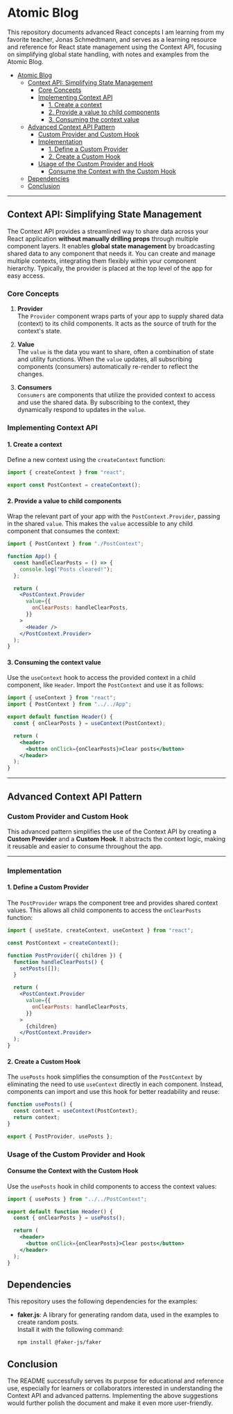 <!-- @format -->

# Atomic Blog

This repository documents advanced React concepts I am learning from my favorite teacher, Jonas Schmedtmann, and serves as a learning resource and reference for React state management using the Context API, focusing on simplifying global state handling, with notes and examples from the Atomic Blog.

- [Atomic Blog](#atomic-blog)
  - [Context API: Simplifying State Management](#context-api-simplifying-state-management)
    - [Core Concepts](#core-concepts)
    - [Implementing Context API](#implementing-context-api)
      - [1. Create a context](#1-create-a-context)
      - [2. Provide a value to child components](#2-provide-a-value-to-child-components)
      - [3. Consuming the context value](#3-consuming-the-context-value)
  - [Advanced Context API Pattern](#advanced-context-api-pattern)
    - [Custom Provider and Custom Hook](#custom-provider-and-custom-hook)
    - [Implementation](#implementation)
      - [1. Define a Custom Provider](#1-define-a-custom-provider)
      - [2. Create a Custom Hook](#2-create-a-custom-hook)
    - [Usage of the Custom Provider and Hook](#usage-of-the-custom-provider-and-hook)
      - [Consume the Context with the Custom Hook](#consume-the-context-with-the-custom-hook)
  - [Dependencies](#dependencies)
  - [Conclusion](#conclusion)

---

## Context API: Simplifying State Management

The Context API provides a streamlined way to share data across your React application **without manually drilling props** through multiple component layers. It enables **global state management** by broadcasting shared data to any component that needs it. You can create and manage multiple contexts, integrating them flexibly within your component hierarchy. Typically, the provider is placed at the top level of the app for easy access.

### Core Concepts

1. **Provider**  
   The `Provider` component wraps parts of your app to supply shared data (context) to its child components. It acts as the source of truth for the context's state.

2. **Value**  
   The `value` is the data you want to share, often a combination of state and utility functions. When the `value` updates, all subscribing components (consumers) automatically re-render to reflect the changes.

3. **Consumers**  
   `Consumers` are components that utilize the provided context to access and use the shared data. By subscribing to the context, they dynamically respond to updates in the `value`.

### Implementing Context API

#### 1. Create a context

Define a new context using the `createContext` function:

```jsx
import { createContext } from "react";

export const PostContext = createContext();
```

#### 2. Provide a value to child components

Wrap the relevant part of your app with the `PostContext.Provider`, passing in the shared `value`. This makes the `value` accessible to any child component that consumes the context:

```jsx
import { PostContext } from "./PostContext";

function App() {
  const handleClearPosts = () => {
    console.log("Posts cleared!");
  };

  return (
    <PostContext.Provider
      value={{
        onClearPosts: handleClearPosts,
      }}
    >
      <Header />
    </PostContext.Provider>
  );
}
```

#### 3. Consuming the context value

Use the `useContext` hook to access the provided context in a child component, like `Header`. Import the `PostContext` and use it as follows:

```jsx
import { useContext } from "react";
import { PostContext } from "../../App";

export default function Header() {
  const { onClearPosts } = useContext(PostContext);

  return (
    <header>
      <button onClick={onClearPosts}>Clear posts</button>
    </header>
  );
}
```

---

## Advanced Context API Pattern

### Custom Provider and Custom Hook

This advanced pattern simplifies the use of the Context API by creating a **Custom Provider** and a **Custom Hook**. It abstracts the context logic, making it reusable and easier to consume throughout the app.

---

### Implementation

#### 1. Define a Custom Provider

The `PostProvider` wraps the component tree and provides shared context values. This allows all child components to access the `onClearPosts` function:

```jsx
import { useState, createContext, useContext } from "react";

const PostContext = createContext();

function PostProvider({ children }) {
  function handleClearPosts() {
    setPosts([]);
  }

  return (
    <PostContext.Provider
      value={{
        onClearPosts: handleClearPosts,
      }}
    >
      {children}
    </PostContext.Provider>
  );
}
```

#### 2. Create a Custom Hook

The `usePosts` hook simplifies the consumption of the `PostContext` by eliminating the need to use `useContext` directly in each component. Instead, components can import and use this hook for better readability and reuse:

```jsx
function usePosts() {
  const context = useContext(PostContext);
  return context;
}

export { PostProvider, usePosts };
```

### Usage of the Custom Provider and Hook

#### Consume the Context with the Custom Hook

Use the `usePosts` hook in child components to access the context values:

```jsx
import { usePosts } from "../../PostContext";

export default function Header() {
  const { onClearPosts } = usePosts();

  return (
    <header>
      <button onClick={onClearPosts}>Clear posts</button>
    </header>
  );
}
```

## Dependencies

This repository uses the following dependencies for the examples:

- **faker.js**: A library for generating random data, used in the examples to create random posts.  
  Install it with the following command:

  ```bash
  npm install @faker-js/faker
  ```

## Conclusion

The README successfully serves its purpose for educational and reference use, especially for learners or collaborators interested in understanding the Context API and advanced patterns. Implementing the above suggestions would further polish the document and make it even more user-friendly.
